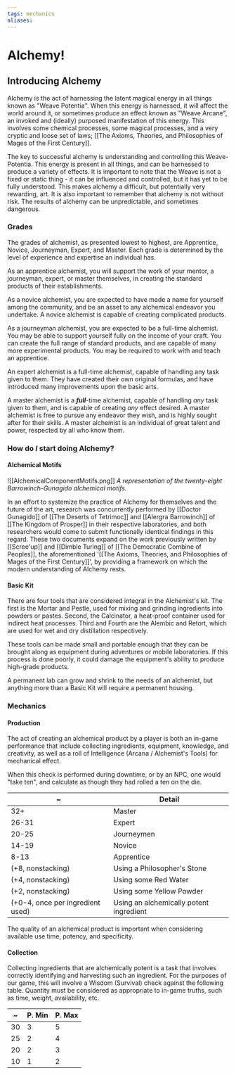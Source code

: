 ```yaml
---
tags: mechanics
aliases:
---
```


# Alchemy!
## Introducing Alchemy
Alchemy is the act of harnessing the latent magical energy in all things known as "Weave Potentia". When this energy is harnessed, it will affect the world around it, or sometimes produce an effect known as "Weave Arcane", an invoked and (ideally) purposed manifestation of this energy. This involves some chemical processes, some magical processes, and a very cryptic and loose set of laws; [[The Axioms, Theories, and Philosophies of Mages of the First Century]].

The key to successful alchemy is understanding and controlling this Weave-Potentia. This energy is present in all things, and can be harnessed to produce a variety of effects. It is important to note that the Weave is not a fixed or static thing - it can be influenced and controlled, but it has yet to be fully understood. This makes alchemy a difficult, but potentially very rewarding, art. It is also important to remember that alchemy is not without risk. The results of alchemy can be unpredictable, and sometimes dangerous.

### Grades
The grades of alchemist, as presented lowest to highest, are Apprentice, Novice, Journeyman, Expert, and Master. Each grade is determined by the level of experience and expertise an individual has.

As an apprentice alchemist, you will support the work of your mentor, a journeyman, expert, or master themselves, in creating the standard products of their establishments.

As a novice alchemist, you are expected to have made a name for yourself among the community, and be an asset to any alchemical endeavor you undertake. A novice alchemist is capable of creating complicated products.

As a journeyman alchemist, you are expected to be a full-time alchemist. You may be able to support yourself fully on the income of your craft. You can create the full range of standard products, and are capable of many more experimental products. You may be required to work with and teach an apprentice.

An expert alchemist is a full-time alchemist, capable of handling any task given to them. They have created their own original formulas, and have introduced many improvements upon the basic arts.

A master alchemist is a ***full***-time alchemist, capable of handling *any* task given to them, and is capable of creating *any* effect desired. A master alchemist is free to pursue any endeavor they wish, and is highly sought after for their skills. A master alchemist is an individual of great talent and power, respected by all who know them.

### How do *I* start doing Alchemy?
#### Alchemical Motifs
![[AlchemicalComponentMotifs.png]]
*A representation of the twenty-eight Barrowinch-Gunagido alchemical motifs.*

In an effort to systemize the practice of Alchemy for themselves and the future of the art, research was concurrently performed by [[Doctor Gunagido]] of [[The Deserts of Tetrimoc]] and [[Alergra Barrowinch]] of [[The Kingdom of Prosper]] in their respective laboratories, and both researchers would come to submit functionally identical findings in this regard. These two documents expand on the work previously written by [[Scree'up]] and [[Dimble Turing]] of [[The Democratic Combine of Peoples]], the aforementioned '[[The Axioms, Theories, and Philosophies of Mages of the First Century]]', by providing a framework on which the modern understanding of Alchemy rests.



#### Basic Kit
There are four tools that are considered integral in the Alchemist's kit. The first is the Mortar and Pestle, used for mixing and grinding ingredients into powders or pastes. Second, the Calcinator, a heat-proof container used for indirect heat processes. Third and Fourth are the Alembic and Retort, which are used for wet and dry distillation respectively.

These tools can be made small and portable enough that they can be brought along as equipment during adventures or mobile laboratories. If this process is done poorly, it could damage the equipment's ability to produce high-grade products.

A permanent lab can grow and shrink to the needs of an alchemist, but anything more than a Basic Kit will require a permanent housing.

### Mechanics
#### Production
The act of creating an alchemical product by a player is both an in-game performance that include collecting ingredients, equipment, knowledge, and creativity, as well as a roll of Intelligence (Arcana / Alchemist's Tools) for mechanical effect. 

When this check is performed during downtime, or by an NPC, one would "take ten", and calculate as though they had rolled a ten on the die.

~ | Detail
--- | ---
32+ | Master
26-31| Expert
20-25 | Journeymen
14-19 | Novice
8-13 | Apprentice
(+8, nonstacking) | Using a Philosopher's Stone
(+4, nonstacking) | Using some Red Water
(+2, nonstacking) | Using some Yellow Powder
(+0-4, once per ingredient used) | Using an alchemically potent ingredient

The quality of an alchemical product is important when considering available use time, potency, and specificity.

#### Collection
Collecting ingredients that are alchemically potent is a task that involves correctly identifying and harvesting such an ingredient. For the purposes of our game, this will involve a Wisdom (Survival) check against the following table. Quantity must be considered as appropriate to in-game truths, such as time, weight, availability, etc.

~ | P. Min | P. Max
--- | --- | ---
30 | 3 | 5 
25  | 2 | 4 
20 | 2 | 3
10 | 1 | 2